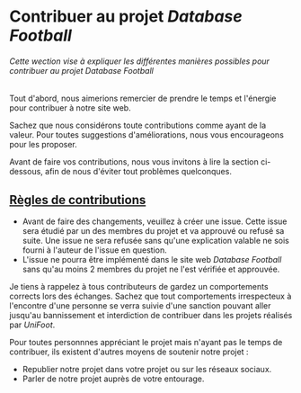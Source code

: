 # Contribuer au projet _Database Football_

###### Cette wection vise à expliquer les différentes manières possibles pour contribuer au projet _Database Football_

Tout d'abord, nous aimerions remercier de prendre le temps et l'énergie pour contribuer à notre site web.

Sachez que nous considérons toute contributions comme ayant de la valeur. Pour toutes suggestions d'améliorations, nous vous encourageons pour les proposer.

Avant de faire vos contributions, nous vous invitons à lire la section ci-dessous, afin de nous d'éviter tout problèmes quelconques.

## <u> Règles de contributions </u>
- Avant de faire des changements, veuillez à créer une issue. Cette issue sera étudié par un des membres du projet et va approuvé ou refusé sa suite. Une issue ne sera refusée sans qu'une explication valable ne sois fourni à l'auteur de l'issue en question.
- L'issue ne pourra être implémenté dans le site web _Database Football_ sans qu'au moins 2 membres du projet ne l'est vérifiée et approuvée.

Je tiens à rappelez à tous contributeurs de gardez un comportements corrects lors des échanges.
Sachez que tout comportements irrespecteux à l'encontre d'une personne se verra suivie d'une sanction pouvant aller jusqu'au bannissement et interdiction de contribuer dans les projets réalisés par _UniFoot_.

Pour toutes personnnes appréciant le projet mais n'ayant pas le temps de contribuer, ils existent d'autres moyens de soutenir notre projet :
- Republier notre projet dans votre projet ou sur les réseaux sociaux.
- Parler de notre projet auprès de votre entourage.